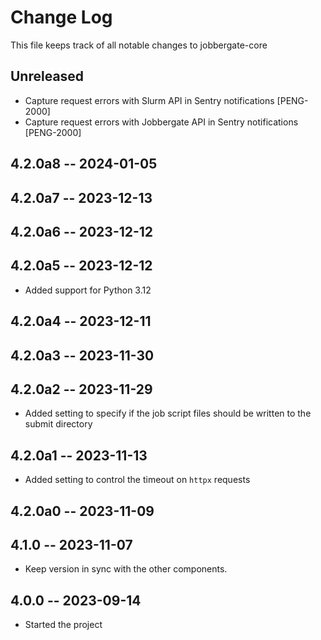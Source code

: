 # Change Log

This file keeps track of all notable changes to jobbergate-core

## Unreleased

- Capture request errors with Slurm API in Sentry notifications [PENG-2000]
- Capture request errors with Jobbergate API in Sentry notifications [PENG-2000]

## 4.2.0a8 -- 2024-01-05
## 4.2.0a7 -- 2023-12-13

## 4.2.0a6 -- 2023-12-12

## 4.2.0a5 -- 2023-12-12

- Added support for Python 3.12

## 4.2.0a4 -- 2023-12-11

## 4.2.0a3 -- 2023-11-30

## 4.2.0a2 -- 2023-11-29

- Added setting to specify if the job script files should be written to the submit directory

## 4.2.0a1 -- 2023-11-13

- Added setting to control the timeout on `httpx` requests

## 4.2.0a0 -- 2023-11-09

## 4.1.0 -- 2023-11-07

- Keep version in sync with the other components.

## 4.0.0 -- 2023-09-14

- Started the project
